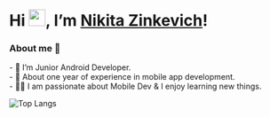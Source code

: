 <h1>Hi <img src="https://github.com/TheDudeThatCode/TheDudeThatCode/blob/master/Assets/Hi.gif" width="30" height="30" />, I’m <a href="https://www.linkedin.com/in/никита-зинкевич-b2b72a170/">Nikita Zinkevich</a>!</h1>
  
<h3>About me 🚀 </h3>

<p> - 🌱 I’m Junior Android Developer.<br>
    - 💪 About one year of experience in mobile app development.<br>
    - 👨‍💻 I am passionate about Mobile Dev & I enjoy learning new things.
</p>

![Top Langs](https://github-readme-stats.vercel.app/api/top-langs/?username=nikitazinkevich&layout=compact)




<!---
nikitazinkevich/nikitazinkevich is a ✨ special ✨ repository because its `README.md` (this file) appears on your GitHub profile.
You can click the Preview link to take a look at your changes.
--->
